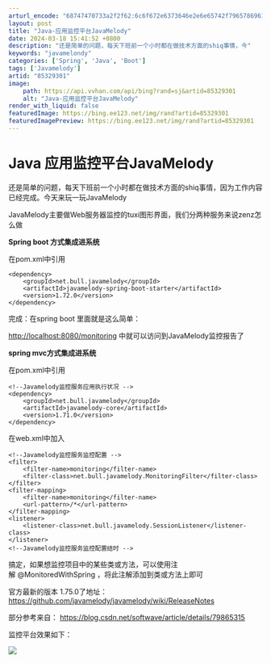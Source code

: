 ```yaml
---
arturl_encode: "68747470733a2f2f62:6c6f672e6373646e2e6e65742f79657869616f6d6f64656d6f:2f61727469636c652f64657461696c732f3835333239333031"
layout: post
title: "Java-应用监控平台JavaMelody"
date: 2024-03-18 15:41:52 +0800
description: "还是简单的问题，每天下班前一个小时都在做技术方面的shiq事情，今"
keywords: "javamelondy"
categories: ['Spring', 'Java', 'Boot']
tags: ['Javamelody']
artid: "85329301"
image:
    path: https://api.vvhan.com/api/bing?rand=sj&artid=85329301
    alt: "Java-应用监控平台JavaMelody"
render_with_liquid: false
featuredImage: https://bing.ee123.net/img/rand?artid=85329301
featuredImagePreview: https://bing.ee123.net/img/rand?artid=85329301
---
```


# Java 应用监控平台JavaMelody

还是简单的问题，每天下班前一个小时都在做技术方面的shiq事情，因为工作内容已经完成。今天来玩一玩JavaMelody

JavaMelody主要做Web服务器监控的tuxi图形界面，我们分两种服务来说zenz怎么做

**Spring boot 方式集成进系统**

在pom.xml中引用

```
<dependency>
	<groupId>net.bull.javamelody</groupId>
	<artifactId>javamelody-spring-boot-starter</artifactId>
	<version>1.72.0</version>
</dependency>
```

完成：在spring boot 里面就是这么简单：

<http://localhost:8080/monitoring>
中就可以访问到JavaMelody监控报告了

**spring mvc方式集成进系统**

在pom.xml中引用

```
<!--Javamelody监控服务应用执行状况 -->
<dependency>
    <groupId>net.bull.javamelody</groupId>
    <artifactId>javamelody-core</artifactId>
    <version>1.71.0</version>
</dependency>
```

在web.xml中加入

```
<!--Javamelody监控服务监控配置 -->
<filter>
	<filter-name>monitoring</filter-name>
	<filter-class>net.bull.javamelody.MonitoringFilter</filter-class>
</filter>
<filter-mapping>
	<filter-name>monitoring</filter-name>
	<url-pattern>/*</url-pattern>
</filter-mapping>
<listener>
	<listener-class>net.bull.javamelody.SessionListener</listener-class>
</listener>
<!--Javamelody监控服务监控配置结时 -->
```

搞定，如果想监控项目中的某些类或方法，可以使用注解 @MonitoredWithSpring ，将此注解添加到类或方法上即可

官方最新的版本 1.75.0了地址：
<https://github.com/javamelody/javamelody/wiki/ReleaseNotes>

部分参考来自：
<https://blog.csdn.net/softwave/article/details/79865315>

监控平台效果如下：

![](https://i-blog.csdnimg.cn/blog_migrate/bf98c3d3ab06553e141ba2b26caef120.png)